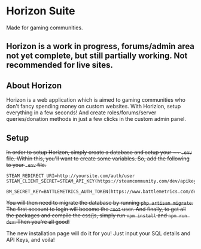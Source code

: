 # Horizon Suite
Made for gaming communities.
## Horizon is a work in progress, forums/admin area not yet complete, but still partially working. Not recommended for live sites.

## About Horizon
Horizon is a web application which is aimed to gaming communities who don't fancy spending money on custom websites. With Horizion, setup everything in a few seconds! And create roles/forums/server queries/donation methods in just a few clicks in the custom admin panel.

## Setup

~~In order to setup Horizon, simply create a database and setup your ~~ `.env` file.
Within this, you'll want to create some variables. So, add the following to your `.env` file.~~

```
STEAM_REDIRECT_URI=http://yoursite.com/auth/user
STEAM_CLIENT_SECRET=STEAM_API_KEY(https://steamcommunity.com/dev/apikey)

BM_SECRET_KEY=BATTLEMETRICS_AUTH_TOKEN(https://www.battlemetrics.com/developers/token)
```

~~You will then need to migrate the database by running `php artisan migrate`. The first account to login will become the ``root`` user.
And finally, to get all the packages and compile the css/js, simply run `npm install` and `npm run dev`.
Then you're all good!~~

The new installation page will do it for you! Just input your SQL details and API Keys, and voila!
